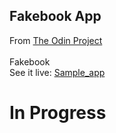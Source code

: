 ## Fakebook App

From [The Odin Project](https://www.theodinproject.com/lessons/final-project)<br/><br/>
Fakebook<br/>
See it live: [Sample_app](https://cryptic-cliffs-58691.herokuapp.com/)<br/>
# In Progress